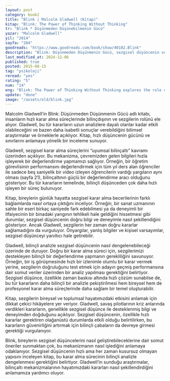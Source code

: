 ```yaml
---
layout: post
category: book2
title: "Blink | Malcolm Gladwell (Kitap)"
kitap: "Blink: The Power of Thinking Without Thinking"
tr: "Blink * Düşünmeden Düşünebilmenin Gücü"
yazar: "Malcolm Gladwell"
yil: "2014"
sayfa: "284"
goodreads: "https://www.goodreads.com/book/show/40102.Blink"
description: "Blink: Düşünmeden Düşünmenin Gücü, sezgisel düşüncenin ve bilinçdışı karar alma süreçlerinin bireysel ve toplumsal hayatımız üzerindeki etkilerini inceliyor."
last_modified_at: 2024-12-06
published: true
posted: 2015-08-15
tag: "psikoloji"
reread: "yes"
rating: "5"
num: "14"
eng: "Blink: The Power of Thinking Without Thinking explores the role of intuitive thinking and unconscious decision-making in shaping our personal and social lives."
update: "done"
image: "/assets/old/blink.jpg"
---
```


Malcolm Gladwell’in Blink: Düşünmeden Düşünmenin Gücü adlı kitabı, insanların hızlı karar alma süreçlerinde bilinçdışının ve sezgilerin rolünü ele alıyor. Gladwell, bu tür kararların uzun analizlere dayalı olanlar kadar etkili olabileceğini ve bazen daha isabetli sonuçlar verebildiğini bilimsel araştırmalar ve örneklerle açıklıyor. Kitap, hızlı düşüncenin gücünü ve sınırlarını anlamaya yönelik bir inceleme sunuyor.

Gladwell, sezgisel karar alma süreçlerini “uyumsal bilinçaltı” kavramı üzerinden açıklıyor. Bu mekanizma, çevremizden gelen bilgileri hızla işleyerek bir değerlendirme yapmamızı sağlıyor. Örneğin, bir öğretim görevlisinin performansını değerlendirmek için tüm yıl ders alan öğrenciler ile sadece beş saniyelik bir video izleyen öğrencilerin vardığı yargıların aynı olması (sayfa 21), bilinçaltının güçlü bir değerlendirme aracı olduğunu gösteriyor. Bu tür kararların temelinde, bilinçli düşünceden çok daha hızlı işleyen bir süreç bulunuyor.

Kitap, bireylerin günlük hayatta sezgisel karar alma becerilerinin farklı bağlamlarda nasıl ortaya çıktığını inceliyor. Örneğin, bir sanat uzmanının sahte bir eseri birkaç saniyede fark edebilmesi ya da deneyimli bir itfaiyecinin bir binadaki yangının tehlikeli hale geldiğini hissetmesi gibi durumlar, sezgisel düşüncenin doğru bilgi ve deneyimle nasıl şekillendiğini gösteriyor. Ancak Gladwell, sezgilerin her zaman doğru kararlar sağlamadığını da vurguluyor. Önyargılar, yanlış bilgiler ve kişisel varsayımlar, sezgisel düşünceyi yanıltıcı hale getirebilir.

Gladwell, bilinçli analizle sezgisel düşüncenin nasıl dengelenebileceği üzerinde de duruyor. Doğru bir karar alma süreci için, sezgilerimizi destekleyen bilinçli bir değerlendirme yapmanın gerekliliğini savunuyor. Örneğin, bir iş görüşmesinde hızlı bir izlenimle olumlu bir karar vermek yerine, sezgilerin doğruluğunu test etmek için adayın geçmiş performansına dair somut veriler üzerinden bir analiz yapılması gerektiğini belirtiyor. Sezgisel düşünce, özellikle zaman baskısı altında hızlı çözüm sunabilse de, bu tür kararların daha bilinçli bir analizle pekiştirilmesi hem bireysel hem de profesyonel karar alma süreçlerinde daha sağlam bir temel oluşturabilir.

Kitap, sezgilerin bireysel ve toplumsal hayatımızdaki etkisini anlamak için dikkat çekici hikâyelere yer veriyor. Gladwell, savaş pilotlarının kriz anlarında verdikleri kararların, genellikle sezgisel düşünce ile desteklenmiş bilgi ve deneyimden doğduğunu açıklıyor. Sezgisel düşüncenin, özellikle hızlı kararlar gerektiren olağanüstü durumlarda etkili olduğu belirtilirken, bu kararların güvenirliğini artırmak için bilinçli çabaların da devreye girmesi gerektiği vurgulanıyor.

Blink, bireylerin sezgisel düşüncelerini nasıl geliştirebileceklerine dair somut öneriler sunmaktan çok, bu mekanizmanın nasıl işlediğini anlamaya odaklanıyor. Sezgisel düşüncenin hızlı ama her zaman kusursuz olmayan yapısını inceleyen kitap, bu karar alma sürecinin bilinçli analizle dengelenmesi gerektiğini belirtiyor. Gladwell’in sunduğu araştırmalar, bilinçaltı mekanizmalarının hayatımızdaki kararları nasıl şekillendirdiğini anlamamıza yardımcı oluyor.
